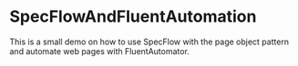 SpecFlowAndFluentAutomation
===========================
This is a small demo on how to use SpecFlow with the page object pattern and automate web pages with FluentAutomator.